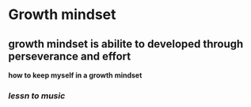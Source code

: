 # Growth mindset
## growth mindset is abilite to developed through perseverance and effort
**how to keep myself in a growth mindset**
### _lessn to music_
